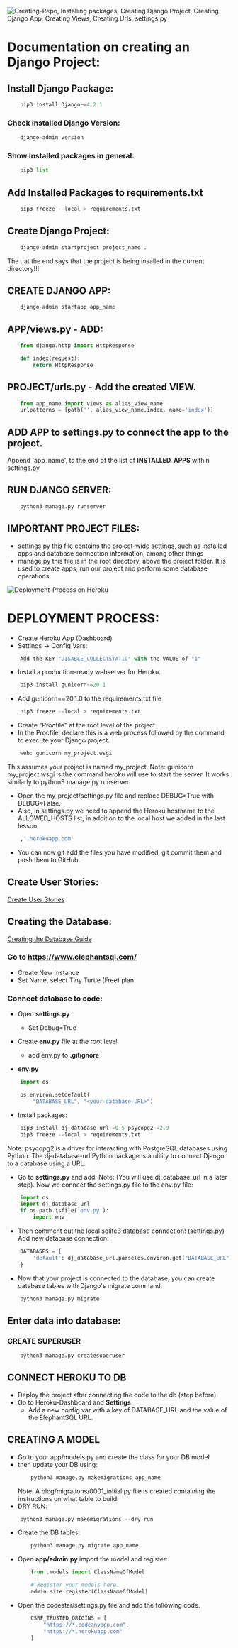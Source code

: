 
![Creating-Repo, Installing packages, Creating Django Project, Creating Django App, Creating Views, Creating Urls, settings.py](https://learn.codeinstitute.net/courses/course-v1:CodeInstitute+FSD101_WTS+2023_Q3/courseware/16383559f48c4ae4a69e9e9149914729/d5d0251c90ab4dc5b7fc81bb7ac368d2)

# Documentation on creating an Django Project:

## Install Django Package:
```python
    pip3 install Django~=4.2.1
```
### Check Installed Django Version:
```python
    django-admin version
```
### Show installed packages in general:
```python
    pip3 list
```

## Add Installed Packages to requirements.txt
```python
    pip3 freeze --local > requirements.txt
```

## Create Django Project:
```python
    django-admin startproject project_name .
```
The . at the end says that the project is being insalled in the current directory!!!

## CREATE DJANGO APP:
```python
    django-admin startapp app_name
```

## APP/views.py - ADD:
```python
    from django.http import HttpResponse

    def index(request):
        return HttpResponse
```

## PROJECT/urls.py - Add the created VIEW. 
```python
    from app_name import views as alias_view_name
    urlpatterns = [path('', alias_view_name.index, name='index')]
```

## ADD APP to settings.py to connect the app to the project. 
Append 'app_name', to the end of the list of **INSTALLED_APPS** within settings.py

## RUN DJANGO SERVER:
```python
    python3 manage.py runserver
```

## IMPORTANT PROJECT FILES:
* settings.py 
    this file contains the project-wide settings, 
    such as installed apps and database connection information, among other things
* manage.py
     this file is in the root directory, above the project folder. 
     It is used to create apps, run our project and perform some database operations.


![Deployment-Process on Heroku](https://learn.codeinstitute.net/courses/course-v1:CodeInstitute+FSD101_WTS+2023_Q3/courseware/16383559f48c4ae4a69e9e9149914729/00d6fcc7568c48dea6eb2f89ee0d0a3a)

# DEPLOYMENT PROCESS:
* Create Heroku App (Dashboard)
* Settings -> Config Vars:
```python
    Add the KEY "DISABLE_COLLECTSTATIC" with the VALUE of "1"
```
* Install a production-ready webserver for Heroku.
```python
    pip3 install gunicorn~=20.1
```
* Add gunicorn==20.1.0 to the requirements.txt file
```python
    pip3 freeze --local > requirements.txt
```
* Create "Procfile" at the root level of the project
* In the Procfile, declare this is a web process followed by the command to execute your Django project.
```python
    web: gunicorn my_project.wsgi
```
This assumes your project is named my_project.
Note: gunicorn my_project.wsgi is the command heroku will use to start the server. 
It works similarly to python3 manage.py runserver.

* Open the my_project/settings.py file and replace DEBUG=True with DEBUG=False.
* Also, in settings.py we need to append the Heroku hostname to the ALLOWED_HOSTS list, in addition to the local host we added in the last lesson.
```python
    ,'.herokuapp.com'
```
* You can now git add the files you have modified, git commit them and push them to GitHub. 


## Create User Stories:
[Create User Stories](https://learn.codeinstitute.net/courses/course-v1:CodeInstitute+FSD101_WTS+2023_Q3/courseware/56a2da0940b4411d8a38c2b093a22c60/4565659a34d648b8b8edd063c3182180/)



## Creating the Database:
[Creating the Database Guide](https://learn.codeinstitute.net/courses/course-v1:CodeInstitute+FSD101_WTS+2023_Q3/courseware/56a2da0940b4411d8a38c2b093a22c60/ed8c75412c784bbba17988f7efbe037b/)


### Go to https://www.elephantsql.com/
- Create New Instance
- Set Name, select Tiny Turtle (Free) plan

### Connect database to code:
* Open **settings.py**
    * Set Debug=True

* Create **env.py** file at the root level 
    * add env.py to **.gitignore**

* **env.py** 
```python
    import os

    os.environ.setdefault(
        "DATABASE_URL", "<your-database-URL>")
```

* Install packages:
```python
    pip3 install dj-database-url~=0.5 psycopg2~=2.9
    pip3 freeze --local > requirements.txt
```
Note: psycopg2 is a driver for interacting with PostgreSQL databases using Python. The dj-database-url Python package is a utility to connect Django to a database using a URL.

* Go to **settings.py** and add:
Note: 
(You will use dj_database_url in a later step). 
Now we connect the settings.py file to the env.py file:
```python
    import os
    import dj_database_url
    if os.path.isfile('env.py'):
        import env
```

* Then comment out the local sqlite3 database connection! (settings.py)
Add new database connection:
```python
    DATABASES = { 
        'default': dj_database_url.parse(os.environ.get("DATABASE_URL"))
    }
```

* Now that your project is connected to the database, 
you can create database tables with Django's migrate command:
```python
    python3 manage.py migrate
```


## Enter data into database:

### CREATE SUPERUSER
```python
    python3 manage.py createsuperuser
```

## CONNECT HEROKU TO DB
* Deploy the project after connecting the code to the db (step before)
* Go to Heroku-Dashboard and **Settings**
    * Add a new config var with a key of DATABASE_URL and the value of the ElephantSQL URL.


## CREATING A MODEL
* Go to your app/models.py and create the class for your DB model
* then update your DB using:
    ```python
        python3 manage.py makemigrations app_name
    ```
    Note: A blog/migrations/0001_initial.py file is created containing the instructions on what table to build.
* DRY RUN:
```python 
    python3 manage.py makemigrations --dry-run
```
* Create the DB tables:
    ```python
        python3 manage.py migrate app_name
    ```
* Open **app/admin.py** import the model and register:
    ```python
        from .models import ClassNameOfModel

        # Register your models here.
        admin.site.register(ClassNameOfModel)
    ```

* Open the codestar/settings.py file and add the following code.
    ```python
        CSRF_TRUSTED_ORIGINS = [
            "https://*.codeanyapp.com",
            "https://*.herokuapp.com"
        ]
    ```
